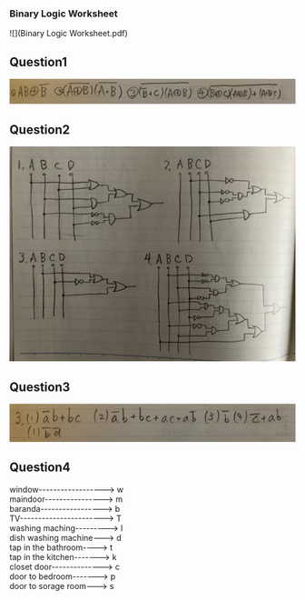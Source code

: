 ### Binary Logic Worksheet

![](Binary Logic Worksheet.pdf)

## Question1

![](BinaryLogicWorksheet_question1&3_2.jpg)

## Question2

![](BinaryLogicWorksheet_question2.jpg)

## Question3

![](BinaryLogicWorksheet_question1&3.jpg)

## Question4

window------------------> w  
maindoor----------------> m  
baranda-----------------> b  
TV-----------------------> T  
washing maching---------> l  
dish washing machine---> d  
tap in the bathroom----> t  
tap in the kitchen-------> k  
closet door--------------> c  
door to bedroom-------> p  
door to sorage room---> s  
